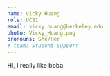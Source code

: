 ```yaml
---
name: Vicky Huang
role: UCS1
email: vicky.huang@berkeley.edu
photo: Vicky_Huang.png
pronouns: She/Her
# team: Student Support
---
```

Hi, I really like boba. 
